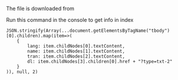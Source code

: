 
The file is downloaded from 

Run this command in the console to get info in index

```
JSON.stringify(Array(...document.getElementsByTagName("tbody")[0].children).map(item=>(
    {
        lang: item.childNodes[0].textContent,
        name: item.childNodes[1].textContent,
        tran: item.childNodes[2].textContent,
        dl: item.childNodes[3].children[0].href + "?type=txt-2"
    }
)), null, 2)
```
